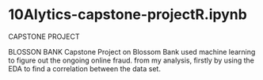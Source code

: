 # 10Alytics-capstone-projectR.ipynb
CAPSTONE PROJECT

BLOSSON BANK
Capstone Project on Blossom Bank used machine learning to figure out the ongoing online fraud. from my analysis, firstly by using the EDA to find a correlation between the data set.
